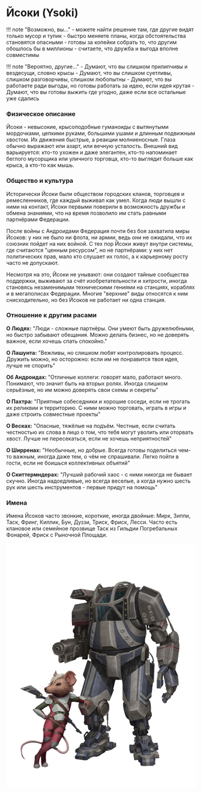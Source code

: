 # Йсоки (Ysoki)

!!! note "Возможно, вы..."
    - можете найти решение там, где другие видят только мусор и тупик
    - быстро меняете планы, когда обстоятельства становятся опасными
    - готовы за копейки собрать то, что другим обошлось бы в миллионы
    - считаете, что дружба и выгода вполне совместимы

!!! note "Вероятно, другие..."
    - Думают, что вы слишком прилипчивы и вездесущи, словно крысы
    - Думают, что вы слишком суетливы, слишком разговорчивы, слишком любопытны
    - Думают, что вы работаете ради выгоды, но готовы работать за идею, если идея крутая
    - Думают, что вы готовы выжить где угодно, даже если все остальные уже сдались

### Физическое описание
Йсоки - невысокие, крысоподобные гуманоиды с вытянутыми мордочками, цепкими руками, большими ушами и длинным подвижным хвостом. Их движения быстрые, а реакции молниеносные. Глаза обычно выражают или азарт, или вечную усталость.
Внешний вид варьируется: кто-то ухожен и даже элегантен, кто-то напоминает беглого мусорщика или уличного торговца, кто-то выглядит больше как крыса, а кто-то как мышь.

### Общество и культура
Исторически Йсоки были обществом городских кланов, торговцев и ремесленников, где каждый выживал как умел. Когда люди вышли с ними на контакт, Йсоки первыми поверили в возможность дружбы и обмена знаниями, что на время позволило им стать равными партнёрами Федерации.

После войны с Андроидами Федерация почти без боя захватила миры Йсоков: у них не было ни флота, ни армии, ведь они не ожидали, что их союзник пойдет на них войной. С тех пор Йсоки живут внутри системы, где считаются "ценным ресурсом", но не партнёрами: у них нет политических прав, мало кто слушает их голос, а к карьерному росту часто не допускают.

Несмотря на это, Йсоки не унывают: они создают тайные сообщества поддержки, выживают за счёт изобретательности и хитрости, иногда становясь незаменимыми техническими гениями на станциях, кораблях и в мегаполисах Федерации. Многие "верхние" виды относятся к ним снисходительно, но без Йсоков не работает ни одна станция.

### Отношение к другим расами
**О Людях:** "Люди - сложные партнёры. Они умеют быть дружелюбными, но быстро забывают обещания. Можно делать бизнес, но не доверять важное, если хочешь спать спокойно."

**О Лашунта:** "Вежливы, но слишком любят контролировать процесс. Дружить можно, но осторожно: если им не понравится твоя идея, лучше не спорить"


**Об Андроидах:** "Отличные коллеги: говорят мало, работают много. Понимают, что значит быть на вторых ролях. Иногда слишком серьёзные, но им можно доверять свои схемы и секреты"

**О Пахтра:** "Приятные собеседники и хорошие соседи, если не трогать их реликвии и территорию. С ними можно торговать, играть в игры и даже строить совместные проекты"

**О Весках:** "Опасные, тяжёлые на подъём. Честные, если считать честностью их слова в лицо о том, что тебя могут уволить или оторвать хвост. Лучше не пересекаться, если не хочешь неприятностей"

**О Ширренах:** "Необычные, но добрые. Всегда готовы поделиться чем-то важным, иногда даже тем, о чём не спрашивали. Легко пойти в гости, если не боишься коллективных объятий"

**О Скиттермндерах:** "Лучший рабочий хаос - с ними никогда не бывает скучно. Иногда надоедливые, но всегда веселые, а когда нужно шесть рук или шесть инструментов - первые придут на помощь"

### Имена
Имена Йсоков часто звонкие, короткие, иногда двойные: Мирк, Зиппи, Таск, Фринг, Киллик, Бун, Дуззи, Триск, Фриск, Лесси.
Часто есть клановое или семейное прозвище Таск из Гильдии Погребальных Фонарей, Фриск с Рыночной Площади.

![Йсоки](../../images/Ysoki.jpg)